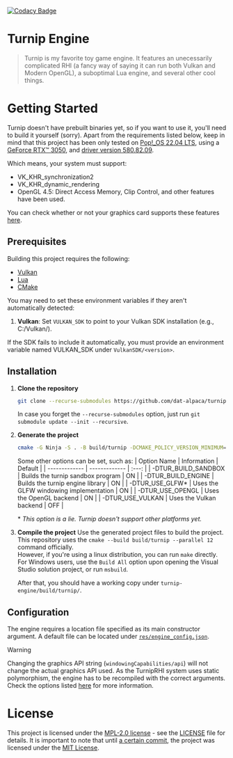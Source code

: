 [![Codacy Badge](https://app.codacy.com/project/badge/Grade/ec020ba40c7b4754ab2975940e76f178)](https://app.codacy.com/gh/DatDarkAlpaca/turnip-engine/dashboard?utm_source=gh&utm_medium=referral&utm_content=&utm_campaign=Badge_grade)

# Turnip Engine
> Turnip is my favorite toy game engine. It features an unecessarily complicated RHI (a fancy way of saying it can run both Vulkan and Modern OpenGL), a suboptimal Lua engine, and several other cool things.

# Getting Started
Turnip doesn't have prebuilt binaries yet, so if you want to use it, you'll need to build it yourself (sorry).
Apart from the requirements listed below, keep in mind that this project has been only tested on [Pop!_OS 22.04 LTS](https://system76.com/pop/), using a [GeForce RTX™ 3050](https://www.nvidia.com/en-us/geforce/graphics-cards/30-series/rtx-3050/), and [driver version 580.82.09](https://www.nvidia.com/en-us/drivers/details/254126/).

Which means, your system must support: 

* VK_KHR_synchronization2
* VK_KHR_dynamic_rendering
* OpenGL 4.5: Direct Access Memory, Clip Control, and other features have been used.

You can check whether or not your graphics card supports these features [here](http://www.vulkan.gpuinfo.org/displayreport.php?id=39663#extensions).

## Prerequisites
Building this project requires the following:

* [Vulkan](https://vulkan.lunarg.com/#new_tab)
* [Lua](https://www.lua.org/download.html)
* [CMake](https://cmake.org/download/)

You may need to set these environment variables if they aren't automatically detected:
1. **Vulkan**:
    Set `VULKAN_SDK` to point to your Vulkan SDK installation (e.g., C:/Vulkan/<version>).

If the SDK fails to include it automatically, you must provide an environment variable named VULKAN_SDK under `VulkanSDK/<version>`.

## Installation

1. **Clone the repository**
    ```bash
    git clone --recurse-submodules https://github.com/dat-alpaca/turnip-engine
    ```

    In case you forget the `--recurse-submodules` option, just run `git submodule update --init --recursive`.

2. **Generate the project**
    ```bash
    cmake -G Ninja -S . -B build/turnip -DCMAKE_POLICY_VERSION_MINIMUM=3.5
    ```
    Some other options can be set, such as:
    | Option Name             | Information                              | Default |
    | -------------           | -------------                            | :---:   |
    | -DTUR_BUILD_SANDBOX     | Builds the turnip sandbox program        | ON      |
    | -DTUR_BUILD_ENGINE      | Builds the turnip engine library         | ON      |
    | -DTUR_USE_GLFW*         | Uses the GLFW windowing implementation   | ON      |
    | -DTUR_USE_OPENGL        | Uses the OpenGL backend                  | ON      |
    | -DTUR_USE_VULKAN        | Uses the Vulkan backend                  | OFF     |

   \* _This option is a lie. Turnip doesn't support other platforms yet._

4. **Compile the project**
   Use the generated project files to build the project.
   This repository uses the `cmake --build build/turnip --parallel 12` command officially.  
   However, if you're using a linux distribution, you can run `make` directly.
   For Windows users, use the `Build All` option upon opening the Visual Studio solution project, or run `msbuild`.
   
   After that, you should have a working copy under `turnip-engine/build/turnip/`.


## Configuration
The engine requires a location file specified as its main constructor argument. A default file can be located under [`res/engine_config.json`](https://github.com/dat-alpaca/turnip-engine/blob/main/res/engine_config.json).

> [!WARNING]
> Changing the graphics API string (`windowingCapabilities/api`) will not change the actual graphics API used.
As the TurnipRHI system uses static polymorphism, the engine has to be recompiled with the correct arguments.
Check the options listed [here](#installation) for more information. 

# License

This project is licensed under the [MPL-2.0 license](https://www.mozilla.org/en-US/MPL/2.0/) - see the [LICENSE](LICENSE) file for details. It is important to note that until [a certain commit](https://github.com/dat-alpaca/turnip-engine/commit/3e2776747c4ac76e5793da7dedc50eb300a1aa40), the project was licensed under the [MIT License](https://opensource.org/license/mit).

